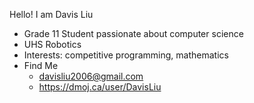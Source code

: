 Hello! I am Davis Liu
- Grade 11 Student passionate about computer science
- UHS Robotics
- Interests: competitive programming, mathematics
- Find Me
  - davisliu2006@gmail.com
  - https://dmoj.ca/user/DavisLiu
